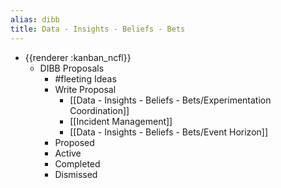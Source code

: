 ```yaml
---
alias: dibb
title: Data - Insights - Beliefs - Bets
---
```


- {{renderer :kanban_ncfl}}
	- DIBB Proposals
		- #fleeting Ideas
		- Write Proposal
			- [[Data - Insights - Beliefs - Bets/Experimentation Coordination]]
			- [[Incident Management]]
			- [[Data - Insights - Beliefs - Bets/Event Horizon]]
		- Proposed
		- Active
		- Completed
		- Dismissed